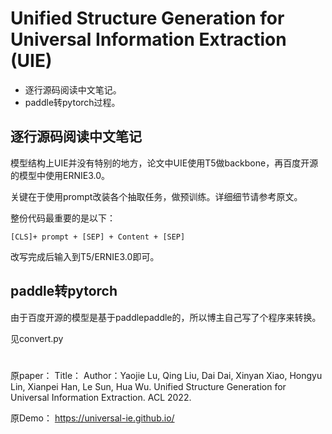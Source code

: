 # Unified Structure Generation for Universal Information Extraction (UIE)
* 逐行源码阅读中文笔记。
* paddle转pytorch过程。

## 逐行源码阅读中文笔记
模型结构上UIE并没有特别的地方，论文中UIE使用T5做backbone，再百度开源的模型中使用ERNIE3.0。

关键在于使用prompt改装各个抽取任务，做预训练。详细细节请参考原文。

整份代码最重要的是以下：

```[CLS]+ prompt + [SEP] + Content + [SEP]```

改写完成后输入到T5/ERNIE3.0即可。

## paddle转pytorch
由于百度开源的模型是基于paddlepaddle的，所以博主自己写了个程序来转换。

见convert.py



# 
原paper：
Title：
Author：Yaojie Lu, Qing Liu, Dai Dai, Xinyan Xiao, Hongyu Lin, Xianpei Han, Le Sun, Hua Wu. Unified Structure Generation for Universal Information Extraction. ACL 2022.


原Demo：
https://universal-ie.github.io/
